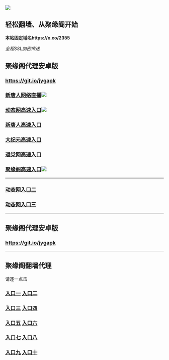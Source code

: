 
![](https://raw.githubusercontent.com/hao369/a/master/j.jpg)



## 轻松翻墙、从聚缘阁开始

**本站固定域名https://x.co/2355**

_全程SSL加密传送_



##  聚缘阁代理安卓版

### https://git.io/jygapk

### [新唐人网络直播]( https://1wcosp6hi8.execute-api.ap-southeast-1.amazonaws.com/x33hy)![](https://raw.githubusercontent.com/hao369/a/master/jygtj.gif)

### [动态网高速入口]( https://ji1z7xi56k.execute-api.us-east-2.amazonaws.com/8520/?id=2)![](https://raw.githubusercontent.com/hao369/a/master/jygdl.gif)

### [新唐人高速入口]( https://ji1z7xi56k.execute-api.us-east-2.amazonaws.com/8520/?id=5)

### [大纪元高速入口](https://ji1z7xi56k.execute-api.us-east-2.amazonaws.com/8520/?id=7)

### [退党网高速入口](https://ji1z7xi56k.execute-api.us-east-2.amazonaws.com/8520/?id=8)

### [聚缘阁高速入口](https://bx2zg7cka1.execute-api.ap-southeast-1.amazonaws.com/vvfheure2)![](https://raw.githubusercontent.com/hao369/a/master/jyg.gif)


***

### [动态网入口二](https://x.co/ddg)

### [动态网入口三]( https://0wk970ds1f.execute-api.ap-southeast-1.amazonaws.com/000247/?id=2)



***



##  聚缘阁代理安卓版

### https://git.io/jygapk


***


## 聚缘阁翻墙代理 

请逐一点击

### **[入口一]( https://5eckwufpjd.execute-api.ap-southeast-1.amazonaws.com/6588mkhyf)** **[入口二](https://bvs8oxvzud.execute-api.ap-southeast-1.amazonaws.com/csg432)**

### **[入口三](https://s3-ap-southeast-1.amazonaws.com/jyg4/jyg.html)**  **[入口四](https://s3-ap-northeast-1.amazonaws.com/jyg9/jyg.html)**

### **[入口五](https://s3.ap-south-1.amazonaws.com/jyg5/jyg.html)**  **[入口六](https://s3-us-west-2.amazonaws.com/jyg7/jyg.html)**


###  **[入口七](https://s3-us-west-1.amazonaws.com/jyg6/jyg.html)**  **[入口八](https://s3-eu-west-1.amazonaws.com/jyg8/jyg.html)**


###  **[入口九](https://s3.eu-central-1.amazonaws.com/jyg3/jyg.html)**  **[入口十](https://s3-ap-southeast-2.amazonaws.com/jyg1/jyg.html)**




